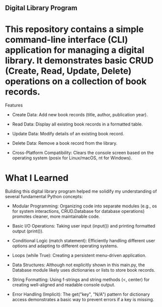 ## Digital Library Program

# This repository contains a simple command-line interface (CLI) application for managing a digital library. It demonstrates basic CRUD (Create, Read, Update, Delete) operations on a collection of book records.
Features

-  Create Data: Add new book records (title, author, publication year).

-  Read Data: Display all existing book records in a formatted table.

-  Update Data: Modify details of an existing book record.

-  Delete Data: Remove a book record from the library.

-  Cross-Platform Compatibility: Clears the console screen based on the operating system (posix for Linux/macOS, nt for Windows).
  

# What I Learned

Building this digital library program helped me solidify my understanding of several fundamental Python concepts:

- Modular Programming: Organizing code into separate modules (e.g., os for system interactions, CRUD.Database for database operations) promotes cleaner, more maintainable code.

- Basic I/O Operations: Taking user input (input()) and printing formatted output (print()).

- Conditional Logic (match statement): Efficiently handling different user options and adapting to different operating systems.

- Loops (while True): Creating a persistent menu-driven application.

- Data Structures: Although not explicitly shown in this main.py, the Database module likely uses dictionaries or lists to store book records.

- String Formatting: Using f-strings and string methods (<, center) for creating well-aligned and readable console output.

- Error Handling (Implicit): The get("key", "N/A") pattern for dictionary access demonstrates a basic way to prevent errors if a key is missing.
